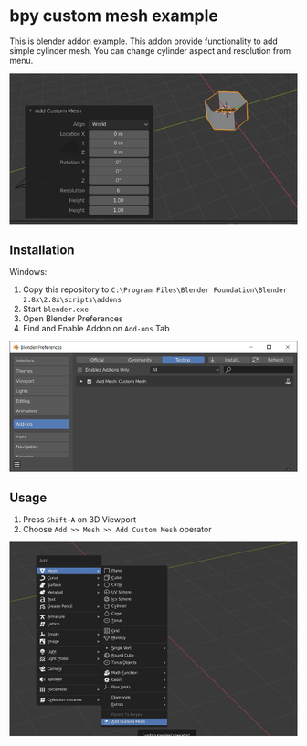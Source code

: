 # bpy custom mesh example

This is blender addon example.
This addon provide functionality to add simple cylinder mesh.
You can change cylinder aspect and resolution from menu.

![image03](resources/image03.png)

## Installation

Windows:

1. Copy this repository to `C:\Program Files\Blender Foundation\Blender 2.8x\2.8x\scripts\addons`
2. Start `blender.exe`
3. Open Blender Preferences
4. Find and Enable Addon on `Add-ons` Tab

![image01](resources/image01.png)

## Usage

1. Press `Shift-A` on 3D Viewport
2. Choose `Add >> Mesh >> Add Custom Mesh` operator

![image02](resources/image02.png)
